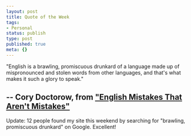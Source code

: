 ```yaml
---
layout: post
title: Quote of the Week
tags:
- Personal
status: publish
type: post
published: true
meta: {}
---
```

"English is a brawling, promiscuous drunkard of a language made up of mispronounced and stolen words from other languages, and that's what makes it such a glory to speak."

-- Cory Doctorow, from <a href="http://www.boingboing.net/2006/07/13/english_mistakes_tha.html" target="_blank">"English Mistakes That Aren't Mistakes"</a>
--

Update:  12 people found my site this weekend by searching for "brawling, promiscuous drunkard" on Google.  Excellent!
